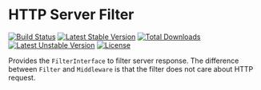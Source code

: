 HTTP Server Filter
==================
[![Build Status](https://travis-ci.org/panlatent/http-server-filter.svg)](https://travis-ci.org/panlatent/http-server-filter)
[![Latest Stable Version](https://poser.pugx.org/panlatent/http-server-filter/v/stable.svg)](https://packagist.org/packages/panlatent/http-server-filter)
[![Total Downloads](https://poser.pugx.org/panlatent/http-server-filter/downloads.svg)](https://packagist.org/packages/panlatent/http-server-filter) 
[![Latest Unstable Version](https://poser.pugx.org/panlatent/http-server-filter/v/unstable.svg)](https://packagist.org/packages/panlatent/http-server-filter)
[![License](https://poser.pugx.org/panlatent/http-server-filter/license.svg)](https://packagist.org/packages/panlatent/http-server-filter)

Provides the `FilterInterface` to filter server response. The difference between 
`Filter` and `Middleware` is that the filter does not care about HTTP request.

